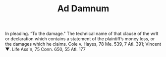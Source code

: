 ---
title: Ad Damnum
permalink: "/definitions/ad-damnum.html"
body: In pleading. “To the damage." The technical name of that cIause of the wrlt
  or declaration which contains a statement of the plaintiff’s money loss, or the
  damages which he claims. Cole v. Hayes, 78 Me. 539, 7 Atl. 391; Vincent ▼. Life
  Ass'n, 75 Conn. 650, 55 Atl. 177
published_at: '2018-07-07'
layout: post
---